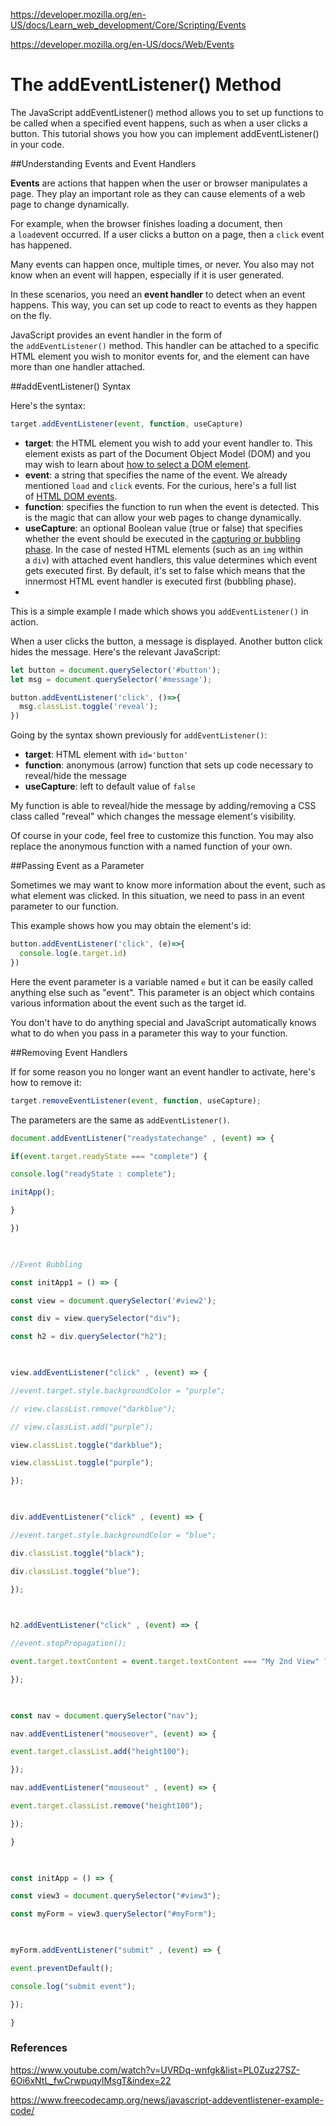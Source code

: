 
https://developer.mozilla.org/en-US/docs/Learn_web_development/Core/Scripting/Events

https://developer.mozilla.org/en-US/docs/Web/Events

# The addEventListener() Method

The JavaScript addEventListener() method allows you to set up functions to be called when a specified event happens, such as when a user clicks a button. This tutorial shows you how you can implement addEventListener() in your code.

##Understanding Events and Event Handlers

**Events** are actions that happen when the user or browser manipulates a page. They play an important role as they can cause elements of a web page to change dynamically. 

For example, when the browser finishes loading a document, then a `load`event occurred. If a user clicks a button on a page, then a `click` event has happened.

Many events can happen once, multiple times, or never. You also may not know when an event will happen, especially if it is user generated. 

In these scenarios, you need an **event handler** to detect when an event happens. This way, you can set up code to react to events as they happen on the fly.

JavaScript provides an event handler in the form of the `addEventListener()` method. This handler can be attached to a specific HTML element you wish to monitor events for, and the element can have more than one handler attached.

##addEventListener() Syntax

Here's the syntax:

```js
target.addEventListener(event, function, useCapture)
```

- **target**: the HTML element you wish to add your event handler to. This element exists as part of the Document Object Model (DOM) and you may wish to learn about [how to select a DOM element](https://1000mileworld.com/dom-manipulation-using-javascript/#select).
- **event**: a string that specifies the name of the event. We already mentioned `load` and `click` events. For the curious, here's a full list of [HTML DOM events](https://www.w3schools.com/jsref/dom_obj_event.asp).
- **function**: specifies the function to run when the event is detected. This is the magic that can allow your web pages to change dynamically.
- **useCapture**: an optional Boolean value (true or false) that specifies whether the event should be executed in the [capturing or bubbling phase](https://javascript.info/bubbling-and-capturing). In the case of nested HTML elements (such as an `img` within a `div`) with attached event handlers, this value determines which event gets executed first. By default, it's set to false which means that the innermost HTML event handler is executed first (bubbling phase).
- 

This is a simple example I made which shows you `addEventListener()` in action.

When a user clicks the button, a message is displayed. Another button click hides the message. Here's the relevant JavaScript:

```js
let button = document.querySelector('#button');
let msg = document.querySelector('#message');

button.addEventListener('click', ()=>{
  msg.classList.toggle('reveal');
})
```

Going by the syntax shown previously for `addEventListener()`:

- **target**: HTML element with `id='button'`
- **function**: anonymous (arrow) function that sets up code necessary to reveal/hide the message
- **useCapture**: left to default value of `false`

My function is able to reveal/hide the message by adding/removing a CSS class called "reveal" which changes the message element's visibility.

Of course in your code, feel free to customize this function. You may also replace the anonymous function with a named function of your own.

##Passing Event as a Parameter

Sometimes we may want to know more information about the event, such as what element was clicked. In this situation, we need to pass in an event parameter to our function. 

This example shows how you may obtain the element's id:

```js
button.addEventListener('click', (e)=>{
  console.log(e.target.id)
})
```

Here the event parameter is a variable named `e` but it can be easily called anything else such as "event". This parameter is an object which contains various information about the event such as the target id.

You don't have to do anything special and JavaScript automatically knows what to do when you pass in a parameter this way to your function.

##Removing Event Handlers

If for some reason you no longer want an event handler to activate, here's how to remove it:

```js
target.removeEventListener(event, function, useCapture);
```

The parameters are the same as `addEventListener()`.

```js
document.addEventListener("readystatechange" , (event) => {

if(event.target.readyState === "complete") {

console.log("readyState : complete");

initApp();

}

})

  

//Event Bubbling

const initApp1 = () => {

const view = document.querySelector('#view2');

const div = view.querySelector("div");

const h2 = div.querySelector("h2");

  

view.addEventListener("click" , (event) => {

//event.target.style.backgroundColor = "purple";

// view.classList.remove("darkblue");

// view.classList.add("purple");

view.classList.toggle("darkblue");

view.classList.toggle("purple");

});

  

div.addEventListener("click" , (event) => {

//event.target.style.backgroundColor = "blue";

div.classList.toggle("black");

div.classList.toggle("blue");

});

  

h2.addEventListener("click" , (event) => {

//event.stopPropagation();

event.target.textContent = event.target.textContent === "My 2nd View" ? "Clicked" : "My 2nd View";

});

  

const nav = document.querySelector("nav");

nav.addEventListener("mouseover", (event) => {

event.target.classList.add("height100");

});

nav.addEventListener("mouseout" , (event) => {

event.target.classList.remove("height100");

});

}

  

const initApp = () => {

const view3 = document.querySelector("#view3");

const myForm = view3.querySelector("#myForm");

  

myForm.addEventListener("submit" , (event) => {

event.preventDefault();

console.log("submit event");

});

}
```

### References

https://www.youtube.com/watch?v=UVRDq-wnfgk&list=PL0Zuz27SZ-6Oi6xNtL_fwCrwpuqylMsgT&index=22

https://www.freecodecamp.org/news/javascript-addeventlistener-example-code/

